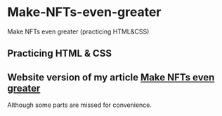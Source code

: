 # Make-NFTs-even-greater
Make NFTs even greater (practicing HTML&amp;CSS)
## Practicing HTML & CSS 
## Website version of my article [Make NFTs even greater](https://moyed.substack.com/p/make-nfts-even-greater)
Although some parts are missed for convenience.
